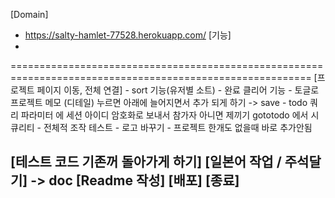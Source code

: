 [Domain] 
   - https://salty-hamlet-77528.herokuapp.com/
[기능]
   - 
==========================================================================================================
[프로젝트 페이지 이동, 전체 연결]
	- sort 기능(유저별 소트)
	- 완료 클리어 기능
	- 토글로 프로젝트 메모 (디테일) 누르면 아래에 늘어지면서 추가 되게 하기 -> save
	- todo 쿼리 파라미터 에 세션 아이디 암호화로 보내서 참가자 아니면 제끼기 gototodo 에서 시큐리티
	- 전체적 조작 테스트
		- 로고 바꾸기
		- 프로젝트 한개도 없을때 바로 추가안됨

[테스트 코드 기존꺼 돌아가게 하기]
[일본어 작업 / 주석달기] -> doc
[Readme 작성]
[배포]
[종료]
---------------------------------------------------------------------------------------------------------
